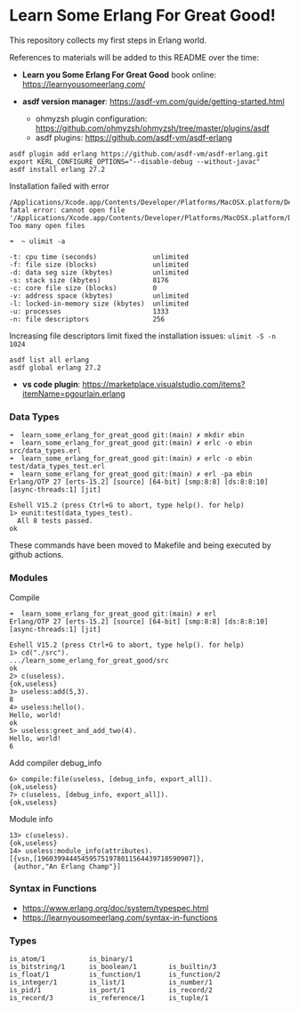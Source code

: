 # Learn Some Erlang For Great Good!

This repository collects my first steps in Erlang world.

References to materials will be added to this README over the time:

* **Learn you Some Erlang For Great Good** book online: https://learnyousomeerlang.com/

* **asdf version manager**: https://asdf-vm.com/guide/getting-started.html
  * ohmyzsh plugin configuration: https://github.com/ohmyzsh/ohmyzsh/tree/master/plugins/asdf
  * asdf plugins: https://github.com/asdf-vm/asdf-erlang

```
asdf plugin add erlang https://github.com/asdf-vm/asdf-erlang.git
export KERL_CONFIGURE_OPTIONS="--disable-debug --without-javac"
asdf install erlang 27.2
```

Installation failed with error

```
/Applications/Xcode.app/Contents/Developer/Platforms/MacOSX.platform/Developer/SDKs/MacOSX.sdk/usr/include/unistd.h:639:10: fatal error: cannot open file '/Applications/Xcode.app/Contents/Developer/Platforms/MacOSX.platform/Developer/SDKs/MacOSX.sdk/usr/include/sys/select.h': Too many open files
```

```
➜  ~ ulimit -a

-t: cpu time (seconds)              unlimited
-f: file size (blocks)              unlimited
-d: data seg size (kbytes)          unlimited
-s: stack size (kbytes)             8176
-c: core file size (blocks)         0
-v: address space (kbytes)          unlimited
-l: locked-in-memory size (kbytes)  unlimited
-u: processes                       1333
-n: file descriptors                256
```

Increasing file descriptors limit fixed the installation issues: `ulimit -S -n 1024`

```
asdf list all erlang
asdf global erlang 27.2
```

* **vs code plugin**: https://marketplace.visualstudio.com/items?itemName=pgourlain.erlang

### Data Types

```
➜  learn_some_erlang_for_great_good git:(main) ✗ mkdir ebin
➜  learn_some_erlang_for_great_good git:(main) ✗ erlc -o ebin src/data_types.erl
➜  learn_some_erlang_for_great_good git:(main) ✗ erlc -o ebin test/data_types_test.erl
➜  learn_some_erlang_for_great_good git:(main) ✗ erl -pa ebin
Erlang/OTP 27 [erts-15.2] [source] [64-bit] [smp:8:8] [ds:8:8:10] [async-threads:1] [jit]

Eshell V15.2 (press Ctrl+G to abort, type help(). for help)
1> eunit:test(data_types_test).
  All 8 tests passed.
ok
```

These commands have been moved to Makefile and being executed by github actions.

### Modules

Compile

```
➜  learn_some_erlang_for_great_good git:(main) ✗ erl
Erlang/OTP 27 [erts-15.2] [source] [64-bit] [smp:8:8] [ds:8:8:10] [async-threads:1] [jit]

Eshell V15.2 (press Ctrl+G to abort, type help(). for help)
1> cd("./src").
.../learn_some_erlang_for_great_good/src
ok
2> c(useless).
{ok,useless}
3> useless:add(5,3).
8
4> useless:hello().
Hello, world!
ok
5> useless:greet_and_add_two(4).
Hello, world!
6
```

Add compiler debug_info
```
6> compile:file(useless, [debug_info, export_all]).
{ok,useless}
7> c(useless, [debug_info, export_all]).
{ok,useless}
```

Module info

```
13> c(useless).
{ok,useless}
14> useless:module_info(attributes).
[{vsn,[196039944454595751978011564439718590907]},
 {author,"An Erlang Champ"}]
```

### Syntax in Functions

* https://www.erlang.org/doc/system/typespec.html
* https://learnyousomeerlang.com/syntax-in-functions

### Types

```
is_atom/1           is_binary/1        
is_bitstring/1      is_boolean/1        is_builtin/3       
is_float/1          is_function/1       is_function/2      
is_integer/1        is_list/1           is_number/1        
is_pid/1            is_port/1           is_record/2        
is_record/3         is_reference/1      is_tuple/1 
```